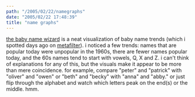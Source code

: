 ```yaml
---
path: "/2005/02/22/namegraphs" 
date: "2005/02/22 17:48:39" 
title: "name graphs" 
---
```

<p><a href="http://babynamewizard.com/namevoyager/lnv0105.html">the baby name wizard</a> is a neat visualization of baby name trends (which i spotted days ago on <a href="http://www.metafilter.com/mefi/39392">metafilter</a>). i noticed a few trends: names that are popular today were unpopular in the 1960s, there are fewer names popular today, and the 60s names tend to start with vowels, Q, X and Z.  i can't think of explanations for any of this, but the visuals make it appear to be more than mere coincidence.  for example, compare "peter" and "patrick" with "oliver" and "owen" or "beth" and "becky" with "anna" and "abby." or just flip through the alphabet and watch which letters peak on the end(s) or the middle. hmm.</p>